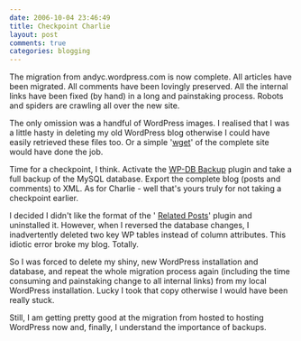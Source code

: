 ```yaml
---
date: 2006-10-04 23:46:49
title: Checkpoint Charlie
layout: post
comments: true
categories: blogging
---
```

The migration from andyc.wordpress.com is now complete. All articles
have been migrated. All comments have been lovingly preserved. All the
internal links have been fixed (by hand) in a long and painstaking
process. Robots and spiders are crawling all over the new site.

The only omission was a handful of WordPress images. I realised that I
was a little hasty in deleting my old WordPress blog otherwise I could
have easily retrieved these files too. Or a simple
'[wget](http://www.gnu.org/software/wget/)' of the complete site would
have done the job.

Time for a checkpoint, I think. Activate the
[WP-DB Backup](http://www.skippy.net/blog/category/wordpress/plugins/wp-db-backup/)
plugin and take a full backup of the MySQL database. Export the complete
blog (posts and comments) to XML. As for Charlie - well that's yours
truly for not taking a checkpoint earlier.

I decided I didn't like the format of the '
[Related Posts](http://www.w-a-s-a-b-i.com/archives/2006/02/02/wordpress-related-entries-20/)'
plugin and uninstalled it. However, when I reversed the database
changes, I inadvertently deleted two key WP tables instead of column
attributes. This idiotic error broke my blog. Totally.

So I was forced to delete my shiny, new WordPress installation and
database, and repeat the whole migration process again (including the
time consuming and painstaking change to all internal links) from my
local WordPress installation. Lucky I took that copy otherwise I would
have been really stuck.

Still, I am getting pretty good at the migration from hosted to hosting
WordPress now and, finally, I understand the importance of backups.
